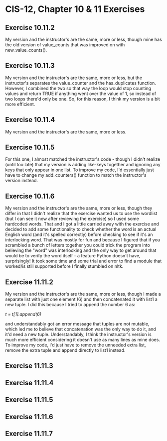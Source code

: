 # CIS-12, Chapter 10 & 11 Exercises

<h2>Exercise 10.11.2</h2>
My version and the instructor's are the same, more or less, though mine has the old version of value_counts that was 
improved on with new_value_counts(). 

<h2>Exercise 10.11.3</h2>
My version and the instructor's are the same, more or less, but the instructor's separates the value_counter and the 
has_duplicates function. However, I combined the two so that way the loop would stop counting values and return TRUE 
if anything went over the value of 1, so instead of two loops there'd only be one. So, for this reason, I think my 
version is a bit more efficient.

<h2>Exercise 10.11.4</h2>
My version and the instructor's are the same, more or less.

<h2>Exercise 10.11.5</h2>
For this one, I almost matched the instructor's code - though I didn't realize (until too late) that my version is 
adding like-keys together and ignoring any keys that only appear in one list. To improve my code, I'd essentially just 
have to change my add_counters() function to match the instructor's version instead.

<h2>Exercise 10.11.6</h2>
My version and the instructor's are the same, more or less, though they differ in that I didn't realize that the 
exercise wanted us to use the wordlist (but I can see it now after reviewing the exercise) so I used some hardcoded 
words. That and I got a little carried away with the exercise and decided to add some functionality to check whether 
the word is an actual English word (and it's spelled correctly) before checking to see if it's an interlocking word. 
That was mostly for fun and because I figured that if you scrambled a bunch of letters together you could trick the 
program into believing the "word" was interlocking and the only way to get around that would be to verify the word 
itself - a feature Python doesn't have, surprisingly! It took some time and some trial and error to find a module that 
worked/is still supported before I finally stumbled on nltk.

<h2>Exercise 11.11.2</h2>
My version and the instructor's are the same, more or less, though I made a separate list with just one element (6) 
and then concatenated it with list1 a new tuple. I did this because I tried to append the number 6 as:

<i>t = t[1].append(6)</i>

and understandably got an error message that tuples are not mutable, which led me to believe that concatenation was the 
only way to do it, and it'd need a new tuple. Understandably, I think the instructor's version is much more efficient 
considering it doesn't use as many lines as mine does. To improve my code, I'd just have to remove the unneeded extra 
list, remove the extra tuple and append directly to list1 instead.

<h2>Exercise 11.11.3</h2>

<h2>Exercise 11.11.4</h2>

<h2>Exercise 11.11.5</h2>

<h2>Exercise 11.11.6</h2>

<h2>Exercise 11.11.7</h2>